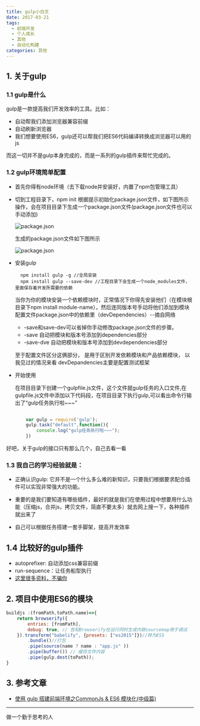```yaml
---
title: gulp小白文
date: 2017-03-21
tags:
  - 前端开发
  - 个人成长
  - 其他
  - 自动化构建
categories: 其他
---
```


## 1. 关于gulp

### 1.1 gulp是什么

gulp是一款提高我们开发效率的工具。比如：

+ 自动帮我们添加浏览器兼容前缀
+ 自动刷新浏览器
+ 我们想要使用ES6，gulp还可以帮我们把ES6代码编译转换成浏览器可以用的js

而这一切并不是gulp本身完成的，而是一系列的gulp插件来帮忙完成的。


### 1.2 gulp环境简单配置

+ 首先你得有node环境（去下载node并安装好，内置了npm包管理工具）
+ 切到工程目录下，npm init 根据提示初始化package.json文件，如下图所示操作，会在项目目录下生成一个package.json文件(package.json文件也可以手动添加)
	
    ![package.json](/images/gulp1.png)
    
	生成的package.json文件如下图所示
	
	![package.json](/images/gulp2.png)

+ 安装gulp 

		npm install gulp -g //全局安装
		npm install gulp --save-dev //工程目录下会生成一个node_modules文件，里面保存着开发所需要的依赖

	当你为你的模块安装一个依赖模块时，正常情况下你得先安装他们（在模块根目录下npm install module-name），然后连同版本号手动将他们添加到模块配置文件package.json中的依赖里（devDependencies）--摘自网络

	+ -save和save-dev可以省掉你手动修改package.json文件的步骤。
	+ -save 自动把模块和版本号添加到dependencies部分
	+ -save-dve 自动把模块和版本号添加到devdependencies部分
	
	至于配置文件区分这俩部分， 是用于区别开发依赖模块和产品依赖模块， 以我见过的情况来看 devDepandencies主要是配置测试框架

+ 开始使用

	在项目目录下创建一个gulpfile.js文件，这个文件就gulp任务的入口文件,在gulpfile.js文件中添加以下代码段，在项目目录下执行gulp,可以看出命令行输出了“gulp任务执行啦~~~”

	```javascript
		
		var gulp = require('gulp');
		gulp.task("default",function(){
		    console.log("gulp任务执行啦~~~");
		})
	```

好吧，关于gulp的接口只有那么几个，自己去看一看

### 1.3 我自己的学习经验就是：

+ 正确认识gulp: 它并不是一个什么多么难的新知识，只要我们根据要求配合插件可以实现非常强大的功能。

+ 重要的是我们要知道有哪些插件，最好的就是我们在使用过程中想要用什么功能（压缩js，合并js，拷贝文件，简直不要太多）就去网上搜一下，各种插件就出来了

+ 自己可以根据任务搭建一套手脚架，提高开发效率


	
## 1.4 比较好的gulp插件

+ autoprefixer: 自动添加css兼容前缀
+ run-sequence：让任务船型执行
+ [这里很多资料，不骗你](https://github.com/Platform-CUF/use-gulp)

## 2. 项目中使用ES6的模块

```javascript
buildjs :(fromPath,toPath,name)=>{
    return browserify({
        entries: [fromPath],
        debug: true, // 告知Browserify在运行同时生成内联sourcemap用于调试
    }).transform("babelify", {presets: ["es2015"]})//转为ES5
        .bundle()//打包
        .pipe(source(name ? name : "app.js" ))
        .pipe(buffer()) // 缓存文件内容
        .pipe(gulp.dest(toPath));
}
```



## 3. 参考文章

+ [使用 gulp 搭建前端环境之CommonJs & ES6 模块化(中级篇)](http://div.io/topic/1506)


---
做一个勤于思考的人
